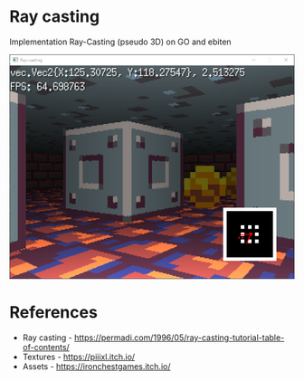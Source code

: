 # Ray casting

Implementation Ray-Casting (pseudo 3D) on GO and ebiten 

![screenshot](docs/raycast-screenshot.png)

# References

* Ray casting - https://permadi.com/1996/05/ray-casting-tutorial-table-of-contents/
* Textures - https://piiixl.itch.io/
* Assets - https://ironchestgames.itch.io/
